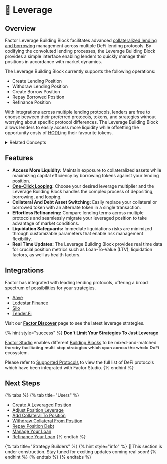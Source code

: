 # 🔄 Leverage

## Overview

Factor Leverage Building Block facilitates advanced [collateralized lending and borrowing](concepts/collateralized-lending-and-borrowing.md) management across multiple DeFi lending protocols. By codifying the convoluted lending processes, the Leverage Building Block provides a simple interface enabling lenders to quickly manage their positions in accordance with market dynamics.

The Leverage Building Block currently supports the following operations:

* Create Lending Position
* Withdraw Lending Position
* Create Borrow Position
* Repay Borrowed Position
* Refinance Position

With integrations across multiple lending protocols, lenders are free to choose between their preferred protocols, tokens, and strategies without worrying about specific protocol differences. The Leverage Building Block allows lenders to easily access more liquidity while offsetting the opportunity costs of [HODL](https://www.investopedia.com/terms/h/hodl.asp)ing their favourite tokens.

<details>

<summary>Related Concepts</summary>

* [Collateralized Lending](concepts/collateralized-lending-and-borrowing.md)
* [Looping](concepts/looping.md)

</details>

## Features

* **Access More Liquidity:** Maintain exposure to collateralized assets while maximizing capital efficiency by borrowing tokens against your lending position.
* [**One-Click Looping**](concepts/looping.md#one-click-looping)**:** Choose your desired leverage multiplier and the Leverage Building Block handles the complex process of depositing, borrowing, and looping.
* **Collateral And Debt Asset Switching:** Easily replace your collateral or borrowed token with an alternate token in a single transaction.
* **Effortless Refinancing:** Compare lending terms across multiple protocols and seamlessly migrate your leveraged position to take advantage of market conditions.
* **Liquidation Safeguards:** Immediate liquidations risks are minimized through customizable parameters that enable risk management flexibility.
* **Real Time Updates:** The Leverage Building Block provides real time data for crucial position metrics such as Loan-To-Value (LTV), liquidation factors, as well as health factors.

## Integrations

Factor has integrated with leading lending protocols, offering a broad spectrum of possibilities for your strategies.

* [Aave](https://aave.com/)
* [Lodestar Finance](https://www.lodestarfinance.io/)
* [Silo](https://www.silo.finance/)
* [Tender.Fi](https://www.tender.fi/)

Visit our [**Factor Discover**](https://app.factor.fi/discover) page to see the latest leverage strategies.

{% hint style="success" %}
**Don't Limit Your Strategies To Just Leverage**

[Factor Studio](../../factor-studio/factor-studio/) enables different [Building Blocks](../factor-building-blocks.md) to be mixed-and-matched thereby facilitating multi-step strategies which span across the whole DeFi ecosystem.

Please refer to [Supported Protocols](../../getting-started/supported-protocols.md) to view the full list of DeFi protocols which have been integrated with Factor Studio.
{% endhint %}

## Next Steps

{% tabs %}
{% tab title="Users" %}
* [Create A Leveraged Position](../../factor-discover/factor-discover/leverage-user-guides/create-a-leveraged-position.md)
* [Adjust Position Leverage](../../factor-discover/factor-discover/leverage-user-guides/adjust-position-leverage.md)
* [Add Collateral To Position](../../factor-discover/factor-discover/leverage-user-guides/add-collateral-to-position.md)
* [Withdraw Collateral From Position](../../factor-discover/factor-discover/leverage-user-guides/withdraw-collateral-from-position.md)
* [Repay Position Debt](../../factor-discover/factor-discover/leverage-user-guides/repay-position-debt.md)
* [Manage Your Loan](broken-reference)
* [Refinance Your Loan](broken-reference)
{% endtab %}

{% tab title="Strategy Builders" %}
{% hint style="info" %}
:construction: This section is under construction. Stay tuned for exciting updates coming real soon!
{% endhint %}
{% endtab %}
{% endtabs %}
